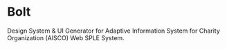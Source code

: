 # Bolt
Design System &amp; UI Generator for Adaptive Information System for Charity Organization (AISCO) Web SPLE System.
